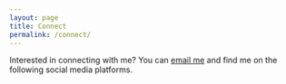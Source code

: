 ```yaml
---
layout: page
title: Connect
permalink: /connect/
---
```

<div class="post">
  <p>Interested in connecting with me? You can <a class="page-link" href="mailto:hiattzhao@gmail.com">email me</a> and find me on the following social media platforms.</p>
</div>
<div class="social_icons">
  <a href="mailto:hiattzhao@gmail.com" target="_blank"><i class="fa fa-envelope-square fa-lg"
              aria-hidden="true"></i></a>
  <a href="https://www.facebook.com/hiattzhao" target="_blank"><i class="fa fa-facebook-square fa-lg"
        aria-hidden="true"></i></a>
  <a href="https://twitter.com/hiattzhao" target="_blank"><i class="fa fa-twitter-square fa-lg" aria-hidden="true"></i></a>
  <a href="https://www.instagram.com/hiattzhao/" target="_blank"><i class="fa fa-instagram fa-lg"
        aria-hidden="true"></i></a>
  <a href="https://www.linkedin.com/in/hiattzhao" target="_blank"><i class="fa fa-linkedin-square fa-lg"
        aria-hidden="true"></i></a>
  <a href="https://github.com/hiattzhao" target="_blank"><i class="fa fa-github-square fa-lg"
        aria-hidden="true"></i></a>
  <a href="https://vimeo.com/hiattzhao/" target="_blank"><i class="fa fa-vimeo-square fa-lg"
        aria-hidden="true"></i></a>
</div>